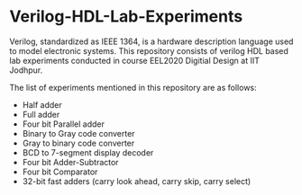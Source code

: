 # Verilog-HDL-Lab-Experiments
Verilog, standardized as IEEE 1364, is a hardware description language used to model electronic systems. This repository consists of verilog HDL based lab experiments conducted in course EEL2020 Digitial Design at IIT Jodhpur.

The list of experiments mentioned in this repository are as follows:
- Half adder
- Full adder
- Four bit Parallel adder
- Binary to Gray code converter
- Gray to binary code converter
- BCD to 7-segment display decoder
- Four bit Adder-Subtractor
- Four bit Comparator
- 32-bit fast adders (carry look ahead, carry skip, carry select)
